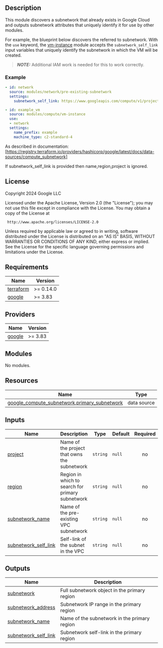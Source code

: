 ## Description

This module discovers a subnetwork that already exists in Google Cloud and
outputs subnetwork attributes that uniquely identify it for use by other modules.

For example, the blueprint below discovers the referred to subnetwork.
With the `use` keyword, the [vm-instance] module accepts the `subnetwork_self_link`
input variables that uniquely identify the subnetwork in which the VM will be created.

[vpc]: ../vpc/README.md
[vm-instance]: ../../compute/vm-instance/README.md

> **_NOTE:_** Additional IAM work is needed for this to work correctly.

### Example

```yaml
- id: network
  source: modules/network/pre-existing-subnetwork
  settings:
    subnetwork_self_link: https://www.googleapis.com/compute/v1/projects/name-of-host-project/regions/REGION/subnetworks/SUBNETNAME

- id: example_vm
  source: modules/compute/vm-instance
  use:
  - network
  settings:
    name_prefix: example
    machine_type: c2-standard-4
```

As described in documentation:
[https://registry.terraform.io/providers/hashicorp/google/latest/docs/data-sources/compute_subnetwork]

If subnetwork_self_link is provided then name,region,project is ignored.

## License

<!-- BEGINNING OF PRE-COMMIT-TERRAFORM DOCS HOOK -->
Copyright 2024 Google LLC

Licensed under the Apache License, Version 2.0 (the "License");
you may not use this file except in compliance with the License.
You may obtain a copy of the License at

     http://www.apache.org/licenses/LICENSE-2.0

Unless required by applicable law or agreed to in writing, software
distributed under the License is distributed on an "AS IS" BASIS,
WITHOUT WARRANTIES OR CONDITIONS OF ANY KIND, either express or implied.
See the License for the specific language governing permissions and
limitations under the License.

## Requirements

| Name | Version |
|------|---------|
| <a name="requirement_terraform"></a> [terraform](#requirement\_terraform) | >= 0.14.0 |
| <a name="requirement_google"></a> [google](#requirement\_google) | >= 3.83 |

## Providers

| Name | Version |
|------|---------|
| <a name="provider_google"></a> [google](#provider\_google) | >= 3.83 |

## Modules

No modules.

## Resources

| Name | Type |
|------|------|
| [google_compute_subnetwork.primary_subnetwork](https://registry.terraform.io/providers/hashicorp/google/latest/docs/data-sources/compute_subnetwork) | data source |

## Inputs

| Name | Description | Type | Default | Required |
|------|-------------|------|---------|:--------:|
| <a name="input_project"></a> [project](#input\_project) | Name of the project that owns the subnetwork | `string` | `null` | no |
| <a name="input_region"></a> [region](#input\_region) | Region in which to search for primary subnetwork | `string` | `null` | no |
| <a name="input_subnetwork_name"></a> [subnetwork\_name](#input\_subnetwork\_name) | Name of the pre-existing VPC subnetwork | `string` | `null` | no |
| <a name="input_subnetwork_self_link"></a> [subnetwork\_self\_link](#input\_subnetwork\_self\_link) | Self-link of the subnet in the VPC | `string` | `null` | no |

## Outputs

| Name | Description |
|------|-------------|
| <a name="output_subnetwork"></a> [subnetwork](#output\_subnetwork) | Full subnetwork object in the primary region |
| <a name="output_subnetwork_address"></a> [subnetwork\_address](#output\_subnetwork\_address) | Subnetwork IP range in the primary region |
| <a name="output_subnetwork_name"></a> [subnetwork\_name](#output\_subnetwork\_name) | Name of the subnetwork in the primary region |
| <a name="output_subnetwork_self_link"></a> [subnetwork\_self\_link](#output\_subnetwork\_self\_link) | Subnetwork self-link in the primary region |
<!-- END OF PRE-COMMIT-TERRAFORM DOCS HOOK -->
